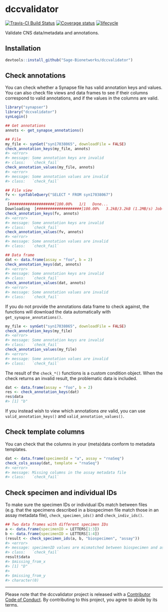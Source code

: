 <!-- README.md is generated from README.Rmd. Please edit that file -->

# dccvalidator

[![Travis-CI Build
Status](https://travis-ci.org/Sage-Bionetworks/dccvalidator.svg?branch=master)](https://travis-ci.org/Sage-Bionetworks/dccvalidator)
[![Coverage
status](https://codecov.io/gh/Sage-Bionetworks/dccvalidator/branch/master/graph/badge.svg)](https://codecov.io/github/Sage-Bionetworks/dccvalidator?branch=master)
[![lifecycle](https://img.shields.io/badge/lifecycle-experimental-orange.svg)](https://www.tidyverse.org/lifecycle/#experimental)

Validate CNS data/metadata and annotations.

## Installation

``` r
devtools::install_github("Sage-Bionetworks/dccvalidator")
```

## Check annotations

You can check whether a Synapse file has valid annotation keys and
values. You can also check file views and data frames to see if their
columns correspond to valid annotations, and if the values in the
columns are valid.

``` r
library("synapser")
library("dccvalidator")
synLogin()
```

``` r
## Get annotations
annots <- get_synapse_annotations()

## File
my_file <- synGet("syn17038065", downloadFile = FALSE)
check_annotation_keys(my_file, annots)
#> <error>
#> message: Some annotation keys are invalid
#> class:   `check_fail`
check_annotation_values(my_file, annots)
#> <error>
#> message: Some annotation values are invalid
#> class:   `check_fail`

## File view
fv <- synTableQuery("SELECT * FROM syn17038067")
#> 
 [####################]100.00%   1/1   Done...    
Downloading  [####################]100.00%   3.2kB/3.2kB (1.2MB/s) Job-93684968662996957301085939.csv Done...
check_annotation_keys(fv, annots)
#> <error>
#> message: Some annotation keys are invalid
#> class:   `check_fail`
check_annotation_values(fv, annots)
#> <error>
#> message: Some annotation values are invalid
#> class:   `check_fail`

## Data frame
dat <- data.frame(assay = "foo", b = 2)
check_annotation_keys(dat, annots)
#> <error>
#> message: Some annotation keys are invalid
#> class:   `check_fail`
check_annotation_values(dat, annots)
#> <error>
#> message: Some annotation values are invalid
#> class:   `check_fail`
```

If you do not provide the annotations data frame to check against, the
functions will download the data automatically with
`get_synapse_annotations()`.

``` r
my_file <- synGet("syn17038065", downloadFile = FALSE)
check_annotation_keys(my_file)
#> <error>
#> message: Some annotation keys are invalid
#> class:   `check_fail`
check_annotation_values(my_file)
#> <error>
#> message: Some annotation values are invalid
#> class:   `check_fail`
```

The result of the `check_*()` functions is a custom condition object.
When the check returns an invalid result, the problematic data is
included.

``` r
dat <- data.frame(assay = "foo", b = 2)
res <- check_annotation_keys(dat)
res$data
#> [1] "b"
```

If you instead wish to view which annotations *are* valid, you can use
`valid_annotation_keys()` and `valid_annotation_values()`.

## Check template columns

You can check that the columns in your (meta)data conform to metadata
templates.

``` r
dat <- data.frame(specimenId = "a", assay = "rnaSeq")
check_cols_assay(dat, template = "rnaSeq")
#> <error>
#> message: Missing columns in the assay metadata file
#> class:   `check_fail`
```

## Check specimen and individual IDs

To make sure the specimen IDs or individual IDs match between files
(e.g. that the specimens described in a biospecimen file match those in
an assay metadata file), `check_specimen_ids()` and `check_indiv_ids()`.

``` r
## Two data frames with different specimen IDs
a <- data.frame(specimenID = LETTERS[1:3])
b <- data.frame(specimenID = LETTERS[1:4])
(result <- check_specimen_ids(a, b, "biospecimen", "assay"))
#> <error>
#> message: specimenID values are mismatched between biospecimen and assay
#> class:   `check_fail`
result$data
#> $missing_from_x
#> [1] "D"
#> 
#> $missing_from_y
#> character(0)
```

-----

Please note that the dccvalidator project is released with a
[Contributor Code of Conduct](.github/CODE_OF_CONDUCT.md). By
contributing to this project, you agree to abide by its terms.
